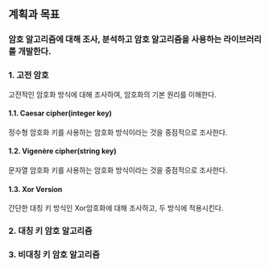 ## 계획과 목표
### 암호 알고리즘에 대해 조사, 분석하고 암호 알고리즘을 사용하는 라이브러리를 개발한다.


### 1. 고전 암호
고전적인 암호화 방식에 대해 조사하여, 암호화의 기본 원리를 이해한다.
#### 1.1. Caesar cipher(integer key)
정수형 암호화 키를 사용하는 암호화 방식이라는 것을 중점적으로 조사한다.
#### 1.2. Vigenère cipher(string key)
문자열 암호화 키를 사용하는 암호화 방식이라는 것을 중점적으로 조사한다.
#### 1.3. Xor Version
간단한 대칭 키 방식인 Xor암호화에 대해 조사하고, 두 방식에 적용시킨다.

### 2. 대칭 키 암호 알고리즘

### 3. 비대칭 키 암호 알고리즘
